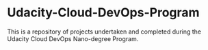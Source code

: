 # Udacity-Cloud-DevOps-Program
This is a repository of projects undertaken and completed during the Udacity Cloud DevOps Nano-degree Program.
